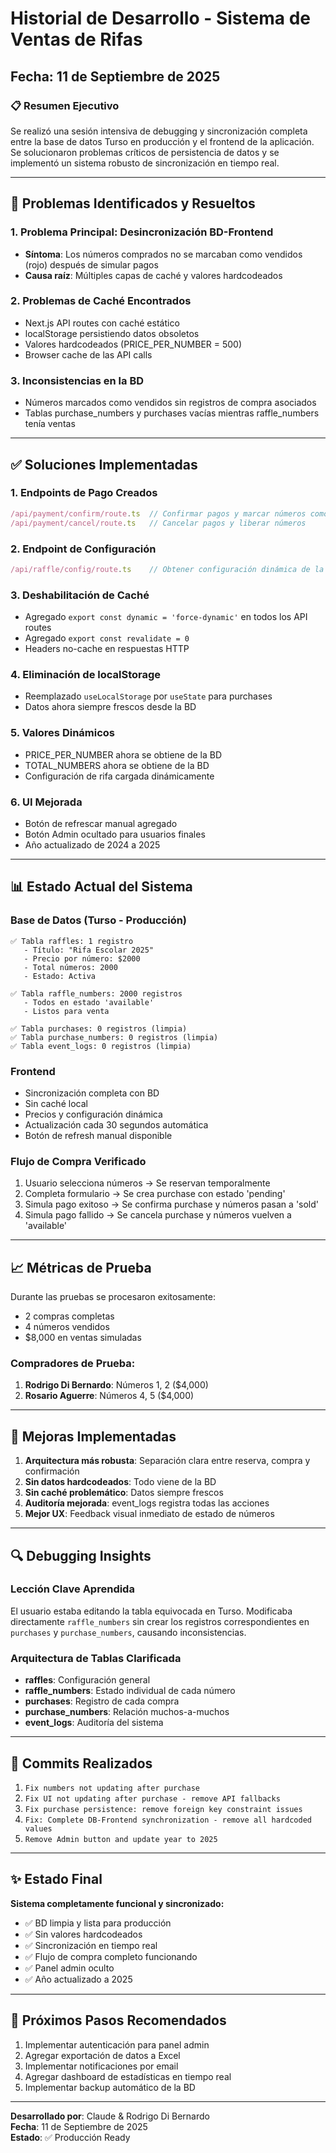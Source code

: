 # Historial de Desarrollo - Sistema de Ventas de Rifas

## Fecha: 11 de Septiembre de 2025

### 📋 Resumen Ejecutivo

Se realizó una sesión intensiva de debugging y sincronización completa entre la base de datos Turso en producción y el frontend de la aplicación. Se solucionaron problemas críticos de persistencia de datos y se implementó un sistema robusto de sincronización en tiempo real.

---

## 🔧 Problemas Identificados y Resueltos

### 1. **Problema Principal: Desincronización BD-Frontend**
- **Síntoma**: Los números comprados no se marcaban como vendidos (rojo) después de simular pagos
- **Causa raíz**: Múltiples capas de caché y valores hardcodeados

### 2. **Problemas de Caché Encontrados**
- Next.js API routes con caché estático
- localStorage persistiendo datos obsoletos  
- Valores hardcodeados (PRICE_PER_NUMBER = 500)
- Browser cache de las API calls

### 3. **Inconsistencias en la BD**
- Números marcados como vendidos sin registros de compra asociados
- Tablas purchase_numbers y purchases vacías mientras raffle_numbers tenía ventas

---

## ✅ Soluciones Implementadas

### 1. **Endpoints de Pago Creados**
```typescript
/api/payment/confirm/route.ts  // Confirmar pagos y marcar números como vendidos
/api/payment/cancel/route.ts   // Cancelar pagos y liberar números
```

### 2. **Endpoint de Configuración**
```typescript
/api/raffle/config/route.ts    // Obtener configuración dinámica de la rifa
```

### 3. **Deshabilitación de Caché**
- Agregado `export const dynamic = 'force-dynamic'` en todos los API routes
- Agregado `export const revalidate = 0`
- Headers no-cache en respuestas HTTP

### 4. **Eliminación de localStorage**
- Reemplazado `useLocalStorage` por `useState` para purchases
- Datos ahora siempre frescos desde la BD

### 5. **Valores Dinámicos**
- PRICE_PER_NUMBER ahora se obtiene de la BD
- TOTAL_NUMBERS ahora se obtiene de la BD
- Configuración de rifa cargada dinámicamente

### 6. **UI Mejorada**
- Botón de refrescar manual agregado
- Botón Admin ocultado para usuarios finales
- Año actualizado de 2024 a 2025

---

## 📊 Estado Actual del Sistema

### Base de Datos (Turso - Producción)
```
✅ Tabla raffles: 1 registro
   - Título: "Rifa Escolar 2025"
   - Precio por número: $2000
   - Total números: 2000
   - Estado: Activa

✅ Tabla raffle_numbers: 2000 registros
   - Todos en estado 'available'
   - Listos para venta

✅ Tabla purchases: 0 registros (limpia)
✅ Tabla purchase_numbers: 0 registros (limpia)
✅ Tabla event_logs: 0 registros (limpia)
```

### Frontend
- Sincronización completa con BD
- Sin caché local
- Precios y configuración dinámica
- Actualización cada 30 segundos automática
- Botón de refresh manual disponible

### Flujo de Compra Verificado
1. Usuario selecciona números → Se reservan temporalmente
2. Completa formulario → Se crea purchase con estado 'pending'
3. Simula pago exitoso → Se confirma purchase y números pasan a 'sold'
4. Simula pago fallido → Se cancela purchase y números vuelven a 'available'

---

## 📈 Métricas de Prueba

Durante las pruebas se procesaron exitosamente:
- 2 compras completas
- 4 números vendidos
- $8,000 en ventas simuladas

### Compradores de Prueba:
1. **Rodrigo Di Bernardo**: Números 1, 2 ($4,000)
2. **Rosario Aguerre**: Números 4, 5 ($4,000)

---

## 🚀 Mejoras Implementadas

1. **Arquitectura más robusta**: Separación clara entre reserva, compra y confirmación
2. **Sin datos hardcodeados**: Todo viene de la BD
3. **Sin caché problemático**: Datos siempre frescos
4. **Auditoría mejorada**: event_logs registra todas las acciones
5. **Mejor UX**: Feedback visual inmediato de estado de números

---

## 🔍 Debugging Insights

### Lección Clave Aprendida
El usuario estaba editando la tabla equivocada en Turso. Modificaba directamente `raffle_numbers` sin crear los registros correspondientes en `purchases` y `purchase_numbers`, causando inconsistencias.

### Arquitectura de Tablas Clarificada
- **raffles**: Configuración general
- **raffle_numbers**: Estado individual de cada número
- **purchases**: Registro de cada compra
- **purchase_numbers**: Relación muchos-a-muchos
- **event_logs**: Auditoría del sistema

---

## 📝 Commits Realizados

1. `Fix numbers not updating after purchase`
2. `Fix UI not updating after purchase - remove API fallbacks`
3. `Fix purchase persistence: remove foreign key constraint issues`
4. `Fix: Complete DB-Frontend synchronization - remove all hardcoded values`
5. `Remove Admin button and update year to 2025`

---

## ✨ Estado Final

**Sistema completamente funcional y sincronizado:**
- ✅ BD limpia y lista para producción
- ✅ Sin valores hardcodeados
- ✅ Sincronización en tiempo real
- ✅ Flujo de compra completo funcionando
- ✅ Panel admin oculto
- ✅ Año actualizado a 2025

---

## 🔮 Próximos Pasos Recomendados

1. Implementar autenticación para panel admin
2. Agregar exportación de datos a Excel
3. Implementar notificaciones por email
4. Agregar dashboard de estadísticas en tiempo real
5. Implementar backup automático de la BD

---

**Desarrollado por**: Claude & Rodrigo Di Bernardo  
**Fecha**: 11 de Septiembre de 2025  
**Estado**: ✅ Producción Ready